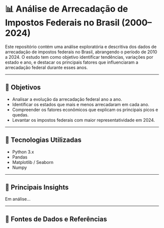 # 📊 Análise de Arrecadação de Impostos Federais no Brasil (2000–2024)

Este repositório contém uma análise exploratória e descritiva dos dados de arrecadação de impostos federais no Brasil, abrangendo o período de 2010 a 2024. O estudo tem como objetivo identificar tendências, variações por estado e ano, e destacar os principais fatores que influenciaram a arrecadação federal durante esses anos.

---

## 🧠 Objetivos

- Analisar a evolução da arrecadação federal ano a ano.
- Identificar os estados que mais e menos arrecadaram em cada ano.
- Compreender os fatores econômicos que explicam os principais picos e quedas.
- Levantar os impostos federais com maior representatividade em 2024.

---
## 🧰 Tecnologias Utilizadas

- Python 3.x
- Pandas
- Matplotlib / Seaborn
- Numpy

---

## 📌 Principais Insights

Em análise...

---

## 🔗 Fontes de Dados e Referências

